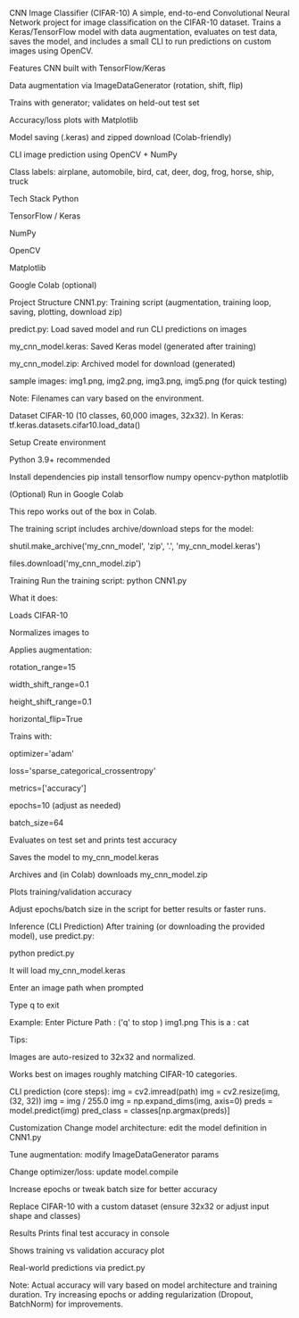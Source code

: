 CNN Image Classifier (CIFAR-10)
A simple, end-to-end Convolutional Neural Network project for image classification on the CIFAR-10 dataset. Trains a Keras/TensorFlow model with data augmentation, evaluates on test data, saves the model, and includes a small CLI to run predictions on custom images using OpenCV.

Features
CNN built with TensorFlow/Keras

Data augmentation via ImageDataGenerator (rotation, shift, flip)

Trains with generator; validates on held-out test set

Accuracy/loss plots with Matplotlib

Model saving (.keras) and zipped download (Colab-friendly)

CLI image prediction using OpenCV + NumPy

Class labels: airplane, automobile, bird, cat, deer, dog, frog, horse, ship, truck

Tech Stack
Python

TensorFlow / Keras

NumPy

OpenCV

Matplotlib

Google Colab (optional)

Project Structure
CNN1.py: Training script (augmentation, training loop, saving, plotting, download zip)

predict.py: Load saved model and run CLI predictions on images

my_cnn_model.keras: Saved Keras model (generated after training)

my_cnn_model.zip: Archived model for download (generated)

sample images: img1.png, img2.png, img3.png, img5.png (for quick testing)

Note: Filenames can vary based on the environment.

Dataset
CIFAR-10 (10 classes, 60,000 images, 32x32). In Keras: tf.keras.datasets.cifar10.load_data()

Setup
Create environment

Python 3.9+ recommended

Install dependencies
pip install tensorflow numpy opencv-python matplotlib

(Optional) Run in Google Colab

This repo works out of the box in Colab.

The training script includes archive/download steps for the model:

shutil.make_archive('my_cnn_model', 'zip', '.', 'my_cnn_model.keras')

files.download('my_cnn_model.zip')

Training
Run the training script:
python CNN1.py

What it does:

Loads CIFAR-10

Normalizes images to

Applies augmentation:

rotation_range=15

width_shift_range=0.1

height_shift_range=0.1

horizontal_flip=True

Trains with:

optimizer='adam'

loss='sparse_categorical_crossentropy'

metrics=['accuracy']

epochs=10 (adjust as needed)

batch_size=64

Evaluates on test set and prints test accuracy

Saves the model to my_cnn_model.keras

Archives and (in Colab) downloads my_cnn_model.zip

Plots training/validation accuracy

Adjust epochs/batch size in the script for better results or faster runs.

Inference (CLI Prediction)
After training (or downloading the provided model), use predict.py:

python predict.py

It will load my_cnn_model.keras

Enter an image path when prompted

Type q to exit

Example:
Enter Picture Path : ('q' to stop ) img1.png
This is a : cat

Tips:

Images are auto-resized to 32x32 and normalized.

Works best on images roughly matching CIFAR-10 categories.


CLI prediction (core steps):
img = cv2.imread(path)
img = cv2.resize(img, (32, 32))
img = img / 255.0
img = np.expand_dims(img, axis=0)
preds = model.predict(img)
pred_class = classes[np.argmax(preds)]

Customization
Change model architecture: edit the model definition in CNN1.py

Tune augmentation: modify ImageDataGenerator params

Change optimizer/loss: update model.compile

Increase epochs or tweak batch size for better accuracy

Replace CIFAR-10 with a custom dataset (ensure 32x32 or adjust input shape and classes)

Results
Prints final test accuracy in console

Shows training vs validation accuracy plot

Real-world predictions via predict.py

Note: Actual accuracy will vary based on model architecture and training duration. Try increasing epochs or adding regularization (Dropout, BatchNorm) for improvements.
